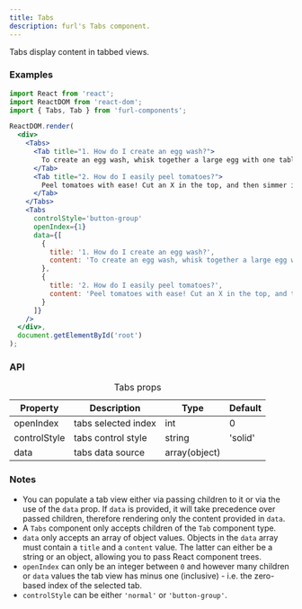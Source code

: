 ```yaml
---
title: Tabs
description: furl's Tabs component.
---
```


Tabs display content in tabbed views.

### Examples

<tabexamples></tabexamples>

```jsx
import React from 'react';
import ReactDOM from 'react-dom';
import { Tabs, Tab } from 'furl-components';

ReactDOM.render(
  <div>
    <Tabs>
      <Tab title="1. How do I create an egg wash?">
        To create an egg wash, whisk together a large egg with one tablespoon of water until smooth. Use as a glue to seal pastries, then brush on top for a glossy appearance.
      </Tab>
      <Tab title="2. How do I easily peel tomatoes?">
        Peel tomatoes with ease! Cut an X in the top, and then simmer in a pot of hot water for 15 to 30 seconds. Cool down and the skin will fall right off.
      </Tab>
    </Tabs>
    <Tabs 
      controlStyle='button-group' 
      openIndex={1}
      data={[
        {
          title: '1. How do I create an egg wash?',
          content: 'To create an egg wash, whisk together a large egg with one tablespoon of water until smooth. Use as a glue to seal pastries, then brush on top for a glossy appearance.'
        },
        {
          title: '2. How do I easily peel tomatoes?',
          content: 'Peel tomatoes with ease! Cut an X in the top, and then simmer in a pot of hot water for 15 to 30 seconds. Cool down and the skin will fall right off.'
        }
      ]}
    />
  </div>, 
  document.getElementById('root')
);
```

### API

<table>
  <caption>Tabs props</caption>
  <thead>
    <tr>
      <th>Property</th>
      <th colspan="3">Description</th>
      <th>Type</th>
      <th>Default</th>
    </tr>
  </thead>
  <tbody>
    <tr>
      <td class="font-c">openIndex</td>
      <td colspan="3">tabs selected index</td>
      <td>int</td>
      <td class='font-c'>0</td>
    </tr>
    <tr>
      <td class="font-c">controlStyle</td>
      <td colspan="3">tabs control style</td>
      <td>string</td>
      <td class='font-c'>'solid'</td>
    </tr>
    <tr>
      <td class="font-c">data</td>
      <td colspan="3">tabs data source</td>
      <td>array(object)</td>
      <td class='font-c'></td>
    </tr>
  </tbody>
</table>

### Notes

* You can populate a tab view either via passing children to it or via the use of the `data` prop. If `data` is provided, it will take precedence over passed children, therefore rendering only the content provided in `data`.
* A `Tabs` component only accepts children of the `Tab` component type.
* `data` only accepts an array of object values. Objects in the `data` array must contain a `title` and a `content` value. The latter can either be a string or an object, allowing you to pass React component trees.
* `openIndex` can only be an integer between `0` and however many children or `data` values the tab view has minus one (inclusive) - i.e. the zero-based index of the selected tab.
* `controlStyle` can be either `'normal'` or `'button-group'`.
